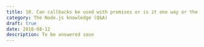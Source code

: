 ```yaml
---
title: 10. Can callbacks be used with promises or is it one way or the other?
category: The Node.js knowledge (Q&A)
draft: true
date: 2018-08-12
description: To be answered soon
---
```

